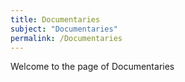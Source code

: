 ```yaml
---
title: Documentaries
subject: "Documentaries"
permalink: /Documentaries
---
```


Welcome to the page of Documentaries
